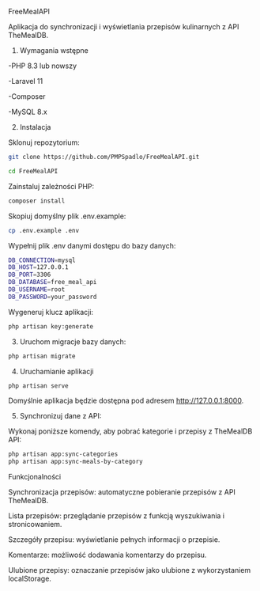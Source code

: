 FreeMealAPI

Aplikacja do synchronizacji i wyświetlania przepisów kulinarnych z API TheMealDB.

1. Wymagania wstępne

-PHP 8.3 lub nowszy

-Laravel 11

-Composer

-MySQL 8.x

2. Instalacja

Sklonuj repozytorium:
```bash
git clone https://github.com/PMPSpadlo/FreeMealAPI.git

cd FreeMealAPI
```
Zainstaluj zależności PHP:
```bash
composer install
```

Skopiuj domyślny plik .env.example:
```bash
cp .env.example .env
```
Wypełnij plik .env danymi dostępu do bazy danych:
```bash
DB_CONNECTION=mysql
DB_HOST=127.0.0.1
DB_PORT=3306
DB_DATABASE=free_meal_api
DB_USERNAME=root
DB_PASSWORD=your_password
```
Wygeneruj klucz aplikacji:
```bash
php artisan key:generate
```
3. Uruchom migracje bazy danych:
```bash
php artisan migrate
```

4. Uruchamianie aplikacji
```bash
php artisan serve
```
Domyślnie aplikacja będzie dostępna pod adresem http://127.0.0.1:8000.

5. Synchronizuj dane z API:

Wykonaj poniższe komendy, aby pobrać kategorie i przepisy z TheMealDB API:
```bash
php artisan app:sync-categories
php artisan app:sync-meals-by-category
```


Funkcjonalności

Synchronizacja przepisów: automatyczne pobieranie przepisów z API TheMealDB.

Lista przepisów: przeglądanie przepisów z funkcją wyszukiwania i stronicowaniem.

Szczegóły przepisu: wyświetlanie pełnych informacji o przepisie.

Komentarze: możliwość dodawania komentarzy do przepisu.

Ulubione przepisy: oznaczanie przepisów jako ulubione z wykorzystaniem localStorage.
